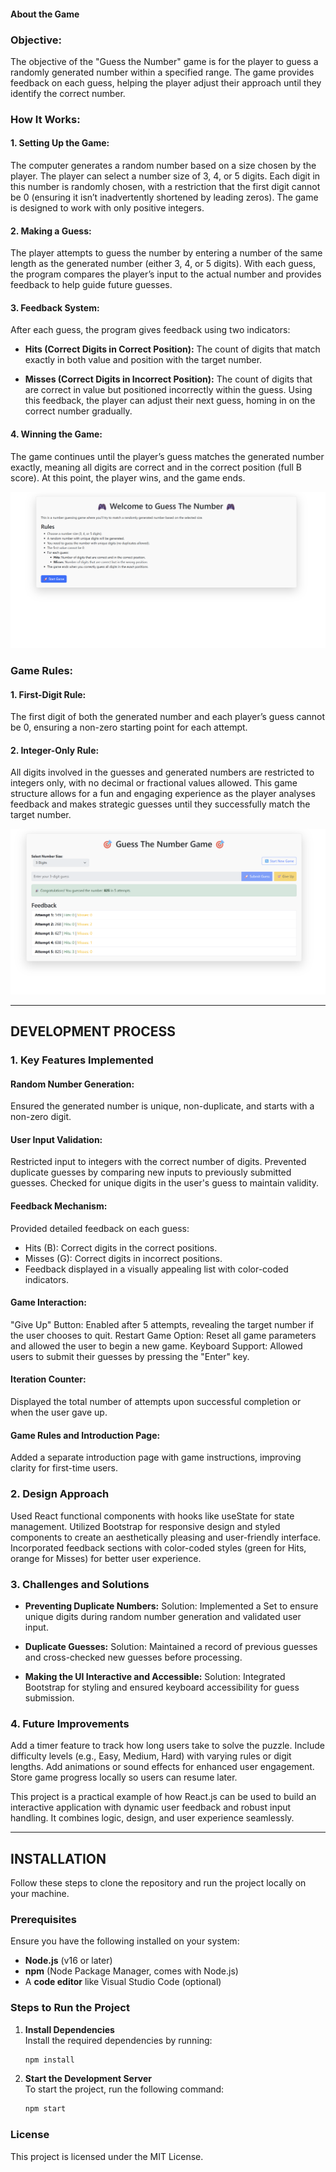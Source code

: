 
#### About the Game

### Objective:
The objective of the "Guess the Number" game is for the player to guess a randomly generated number within a specified range. The game provides feedback on each guess, helping the player adjust their approach until they identify the correct number.


### How It Works:

#### **1. Setting Up the Game:**
The computer generates a random number based on a size chosen by the player. The player can select a number size of 3, 4, or 5 digits.
Each digit in this number is randomly chosen, with a restriction that the first digit cannot be 0 (ensuring it isn’t inadvertently shortened by leading zeros).
The game is designed to work with only positive integers.

#### **2. Making a Guess:**
The player attempts to guess the number by entering a number of the same length as the generated number (either 3, 4, or 5 digits).
With each guess, the program compares the player’s input to the actual number and provides feedback to help guide future guesses.

#### **3. Feedback System:**
After each guess, the program gives feedback using two indicators:

- **Hits (Correct Digits in Correct Position):**
The count of digits that match exactly in both value and position with the target number.

- **Misses (Correct Digits in Incorrect Position):**
The count of digits that are correct in value but positioned incorrectly within the guess.
Using this feedback, the player can adjust their next guess, homing in on the correct number gradually.

#### **4. Winning the Game:**
The game continues until the player’s guess matches the generated number exactly, meaning all digits are correct and in the correct position (full B score).
At this point, the player wins, and the game ends.


![alt text](<screenshot1.png>)


### Game Rules:


#### **1. First-Digit Rule:**
The first digit of both the generated number and each player’s guess cannot be 0, ensuring a non-zero starting point for each attempt.

#### **2. Integer-Only Rule:**
All digits involved in the guesses and generated numbers are restricted to integers only, with no decimal or fractional values allowed.
This game structure allows for a fun and engaging experience as the player analyses feedback and makes strategic guesses until they successfully match the target number.


![alt text](<screenshot2.png>)


________________________________________


## DEVELOPMENT PROCESS

### 1. Key Features Implemented

#### **Random Number Generation:**
Ensured the generated number is unique, non-duplicate, and starts with a non-zero digit.

#### **User Input Validation:**
Restricted input to integers with the correct number of digits.
Prevented duplicate guesses by comparing new inputs to previously submitted guesses.
Checked for unique digits in the user's guess to maintain validity.

#### **Feedback Mechanism:**
Provided detailed feedback on each guess:
- Hits (B): Correct digits in the correct positions.
- Misses (G): Correct digits in incorrect positions.
- Feedback displayed in a visually appealing list with color-coded indicators.

#### **Game Interaction:**
"Give Up" Button: Enabled after 5 attempts, revealing the target number if the user chooses to quit.
Restart Game Option: Reset all game parameters and allowed the user to begin a new game.
Keyboard Support: Allowed users to submit their guesses by pressing the "Enter" key.

#### **Iteration Counter:**
Displayed the total number of attempts upon successful completion or when the user gave up.

#### **Game Rules and Introduction Page:**
Added a separate introduction page with game instructions, improving clarity for first-time users.


### **2. Design Approach**
Used React functional components with hooks like useState for state management.
Utilized Bootstrap for responsive design and styled components to create an aesthetically pleasing and user-friendly interface.
Incorporated feedback sections with color-coded styles (green for Hits, orange for Misses) for better user experience.

### **3. Challenges and Solutions**

- **Preventing Duplicate Numbers:**
Solution: Implemented a Set to ensure unique digits during random number generation and validated user input.

- **Duplicate Guesses:**
Solution: Maintained a record of previous guesses and cross-checked new guesses before processing.

- **Making the UI Interactive and Accessible:**
Solution: Integrated Bootstrap for styling and ensured keyboard accessibility for guess submission.

### 4. Future Improvements
Add a timer feature to track how long users take to solve the puzzle.
Include difficulty levels (e.g., Easy, Medium, Hard) with varying rules or digit lengths.
Add animations or sound effects for enhanced user engagement.
Store game progress locally so users can resume later.


This project is a practical example of how React.js can be used to build an interactive application with dynamic user feedback and robust input handling. It combines logic, design, and user experience seamlessly.





---------------------------

## **INSTALLATION**

Follow these steps to clone the repository and run the project locally on your machine.

### **Prerequisites**

Ensure you have the following installed on your system:
- **Node.js** (v16 or later)
- **npm** (Node Package Manager, comes with Node.js)
- A **code editor** like Visual Studio Code (optional)


### **Steps to Run the Project**

1. **Install Dependencies**  
   Install the required dependencies by running:
   ```bash 
   npm install


2. **Start the Development Server**  
   To start the project, run the following command:
   ```bash
   npm start


### License
This project is licensed under the MIT License.